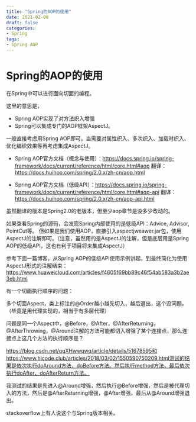 ```yaml
---
title: "Spring的AOP的使用"
date: 2021-02-08
draft: false
categories: 
- Spring
tags:
- Spring AOP
---
```


# Spring的AOP的使用

在Spring中可以进行面向切面的编程。

这里的意思是，

- Spring AOP实现了对方法织入增强
- Spring可以集成专门的AOP框架AspectJ。

一般直接考虑用Spring AOP即可。当需要对属性织入、多次织入、加载时织入、优化编织效果等再考虑集成AspectJ。

- Spring AOP官方文档（概念与使用）：https://docs.spring.io/spring-framework/docs/current/reference/html/core.html#aop
  翻译：https://docs.huihoo.com/spring/2.0.x/zh-cn/aop.html

- Spring AOP官方文档（低级API）：https://docs.spring.io/spring-framework/docs/current/reference/html/core.html#aop-api
  翻译：https://docs.huihoo.com/spring/2.0.x/zh-cn/aop-api.html

虽然翻译的版本是Spring2.0的老版本，但至少aop章节是没多少改动的。

如果查看Spring的源码，会发现Spring内部使用的是低级API：Advice, Advisor, PointCut等。
但如果是我们使用AOP，直接引入aspectjweawer.jar包，使用AspectJ的注解即可。（注意，虽然用的是AspectJ的注解，但是底层用是Spring AOP的低级API，这也有利于项目将来集成AspectJ）

参考下面一篇博客，从Spring AOP的低级API使用示例讲起，到最终简化为使用AspectJ形式的注解结束：https://www.huaweicloud.com/articles/f4605f69bb89c46f54ab583a3b2ae3eb.html

有一个切面执行顺序的问题：

多个切面Aspect，类上标注的@Order越小越先切入，越后退出，这个没问题。（毕竟是用代理实现的，相当于有多层代理）

问题是同一个Aspect中，@Before，@After，@AfterReturning，@AfterThrowing，@Around注解的方法可能都切入增强了某个连接点，那么连接点上这几个方法的执行顺序是？

https://blog.csdn.net/qqXHwwqwq/article/details/51678595和https://www.hicode.club/articles/2018/03/02/1550590750209.html测试的结果是依次执行doAround方法，doBefore方法。然后执行method方法，最后依次执行doAfter、doAfterReturn方法。

我测试的结果是先进入@Around增强，然后执行@Before增强，然后是被代理切入的方法，然后是@AfterReturning增强，@After增强，最后从@Around增强退出。

stackoverflow上有人说这个与Spring版本相关。